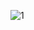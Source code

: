 
![1](https://github.com/HenokMekuanint/2023-project-phase-mobile-tasks/assets/90408697/9b72c38e-0330-4ca6-84bc-f94fb6f17dea)
